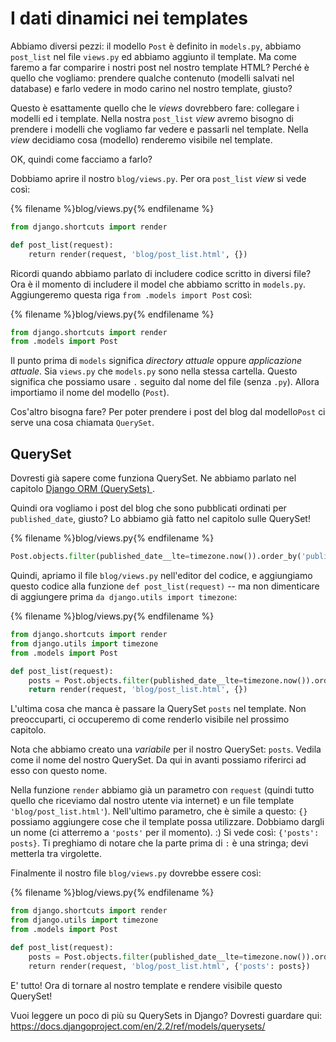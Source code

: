 # I dati dinamici nei templates

Abbiamo diversi pezzi: il modello `Post` è definito in `models.py`, abbiamo `post_list` nel file `views.py` ed abbiamo aggiunto il template. Ma come faremo a far comparire i nostri post nel nostro template HTML? Perché è quello che vogliamo: prendere qualche contenuto (modelli salvati nel database) e farlo vedere in modo carino nel nostro template, giusto?

Questo è esattamente quello che le *views* dovrebbero fare: collegare i modelli ed i template. Nella nostra `post_list` *view* avremo bisogno di prendere i modelli che vogliamo far vedere e passarli nel template. Nella *view* decidiamo cosa (modello) renderemo visibile nel template.

OK, quindi come facciamo a farlo?

Dobbiamo aprire il nostro `blog/views.py`. Per ora `post_list` *view* si vede così:

{% filename %}blog/views.py{% endfilename %}

```python
from django.shortcuts import render

def post_list(request):
    return render(request, 'blog/post_list.html', {})
```

Ricordi quando abbiamo parlato di includere codice scritto in diversi file? Ora è il momento di includere il model che abbiamo scritto in `models.py`. Aggiungeremo questa riga `from .models import Post` così:

{% filename %}blog/views.py{% endfilename %}

```python
from django.shortcuts import render
from .models import Post
```

Il punto prima di `models` significa *directory attuale* oppure *applicazione attuale*. Sia `views.py` che `models.py` sono nella stessa cartella. Questo significa che possiamo usare `.` seguito dal nome del file (senza `.py`). Allora importiamo il nome del modello (`Post`).

Cos'altro bisogna fare? Per poter prendere i post del blog dal modello`Post` ci serve una cosa chiamata `QuerySet`.

## QuerySet

Dovresti già sapere come funziona QuerySet. Ne abbiamo parlato nel capitolo [Django ORM (QuerySets) ](../django_orm/README.md).

Quindi ora vogliamo i post del blog che sono pubblicati ordinati per `published_date`, giusto? Lo abbiamo già fatto nel capitolo sulle QuerySet!

{% filename %}blog/views.py{% endfilename %}

```python
Post.objects.filter(published_date__lte=timezone.now()).order_by('published_date')
```

Quindi, apriamo il file `blog/views.py` nell'editor del codice, e aggiungiamo questo codice alla funzione `def post_list(request)` -- ma non dimenticare di aggiungere prima `da django.utils import timezone`:

{% filename %}blog/views.py{% endfilename %}

```python
from django.shortcuts import render
from django.utils import timezone
from .models import Post

def post_list(request):
    posts = Post.objects.filter(published_date__lte=timezone.now()).order_by('published_date')
    return render(request, 'blog/post_list.html', {})
```

L'ultima cosa che manca è passare la QuerySet `posts` nel template. Non preoccuparti, ci occuperemo di come renderlo visibile nel prossimo capitolo.

Nota che abbiamo creato una *variabile* per il nostro QuerySet: `posts`. Vedila come il nome del nostro QuerySet. Da qui in avanti possiamo riferirci ad esso con questo nome.

Nella funzione `render` abbiamo già un parametro con `request` (quindi tutto quello che riceviamo dal nostro utente via internet) e un file template `'blog/post_list.html'`). Nell'ultimo parametro, che è simile a questo: `{}` possiamo aggiungere cose che il template possa utilizzare. Dobbiamo dargli un nome (ci atterremo a `'posts'` per il momento). :) Si vede così: `{'posts': posts}`. Ti preghiamo di notare che la parte prima di `:` è una stringa; devi metterla tra virgolette.

Finalmente il nostro file `blog/views.py` dovrebbe essere così:

{% filename %}blog/views.py{% endfilename %}

```python
from django.shortcuts import render
from django.utils import timezone
from .models import Post

def post_list(request):
    posts = Post.objects.filter(published_date__lte=timezone.now()).order_by('published_date')
    return render(request, 'blog/post_list.html', {'posts': posts})
```

E' tutto! Ora di tornare al nostro template e rendere visibile questo QuerySet!

Vuoi leggere un poco di più su QuerySets in Django? Dovresti guardare qui: https://docs.djangoproject.com/en/2.2/ref/models/querysets/